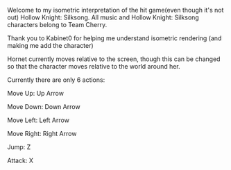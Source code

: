 Welcome to my isometric interpretation of the hit game(even though it's not out) Hollow Knight: Silksong.
All music and Hollow Knight: Silksong characters belong to Team Cherry.

Thank you to Kabinet0 for helping me understand isometric rendering (and making me add the character)

Hornet currently moves relative to the screen, though this can be changed so that the character moves relative to the world around her.

Currently there are only 6 actions:

Move Up: Up Arrow

Move Down: Down Arrow

Move Left: Left Arrow

Move Right: Right Arrow

Jump: Z

Attack: X
